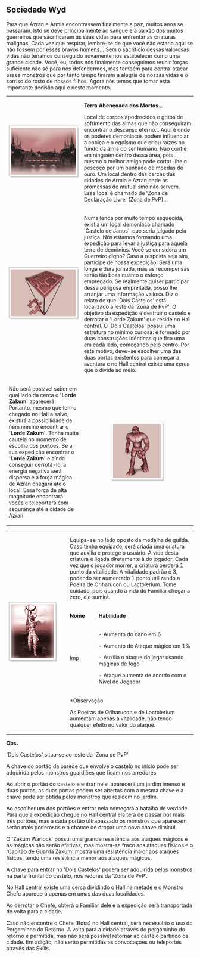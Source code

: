 ## Sociedade Wyd

<html>
  <head>
    <meta charset="utf-8" />
    <meta name="viewport" content="width=device-width" />
  </head>
  <body>
<p>Para que Azran e Armia encontrassem finalmente a paz, muitos anos se passaram. Isto se deve principalmente ao sangue e a paixão dos muitos guerreiros que sacrificaram as suas vidas para enfrentar as criaturas malignas. Cada vez que respirar, lembre-se de que você não estaria aqui se não fossem por esses bravos homens... Sem o sacrifício dessas valorosas vidas não teríamos conseguido novamente nos estabelecer como uma grande cidade. Você, eu, todos nós finalmente conseguimos reunir forças suficiente não só para nos defendermos, mas também para contra-atacar esses monstros que por tanto tempo tiraram a alegria de nossas vidas e o sorriso do rosto de nossos filhos. Agora nós temos que tomar esta importante decisão aqui e neste momento.</p>

<table border="0" cellpadding="0" cellspacing="0">
	<tr>
		<td align="center"><img src="./Quests-Especiais-files/Sociedade-Wyd-files/wyd_img_sociedade-wyd-1.gif"></td>								
		<td><p><strong>Terra Abençoada dos Mortos...</strong></p>
			<p>Local de corpos apodrecidos e gritos de sofrimento das almas que não conseguiram encontrar o descanso eterno... Aqui é onde os poderes demoníacos podem influenciar a cobiça e o egoísmo que criou raízes no fundo da alma do ser humano. Não confie em ninguém dentro dessa área, pois mesmo o melhor amigo pode cortar-lhe o pescoço por um punhado de moedas de ouro. Um local dentro das cercas das cidades de Armia e Azran onde as promessas de mutualismo não servem. Esse local é chamado de 'Zona de Declaração Livre' (Zona de PvP)... </p></td>
		</tr>
		<tr>
			<td align="center"><img src="./Quests-Especiais-files/Sociedade-Wyd-files/wyd_img_sociedade-wyd-2.gif"></td>
			<td><p>Numa lenda por muito tempo esquecida, existia um local demoníaco chamado 'Castelo de Janus', que seria julgado pela justiça. Nós estamos formando uma expedição para levar a justiça para aquela terra de demônios. Você se considera um Guerreiro digno? Caso a resposta seja sim, participe de nossa expedição! Será uma longa e dura jornada, mas as recompensas serão tão boas quanto o esforço empregado. Se realmente quiser participar dessa perigosa empreitada, posso lhe arranjar uma informação valiosa. Diz o relato de que 'Dois Castelos' está localizado a leste da 'Zona de PvP'. O objetivo da expedição é destruir o castelo e derrotar o 'Lorde Zakum' que reside no Hall central. O 'Dois Castelos' possui uma estrutura no mínimo curiosa: é formado por duas construções idênticas que fica uma em cada lado, começando pelo centro. Por este motivo, deve-se escolher uma das duas portas existentes para começar a aventura e no Hall central existe uma cerca que o divide ao meio.</p></td>
		</tr>
		<tr>
			<td><p>Não será possível saber em qual lado da cerca o <strong>'Lorde Zakum'</strong> aparecerá. Portanto, mesmo que tenha chegado no Hall a salvo, existirá a possibilidade de nem mesmo encontrar o <strong>'Lorde Zakum'</strong>. Tenha muita cautela no momento de escolha dos portões. Se a sua expedição encontrar o <strong>'Lorde Zakum'</strong> e ainda conseguir derrotá-lo, a energia negativa será dispersa e a força mágica de Azran chegará até o local. Essa força de alta magnitude encontrará vocês e teleportará com segurança até a cidade de Azran</p></td>								
			<td align="center"><img src="./Quests-Especiais-files/Sociedade-Wyd-files/wyd_img_sociedade-wyd-3.gif"></td>
		</tr>
</table>
<table border="0" cellpadding="0" cellspacing="0">
	<tr>
		<td rowspan="5" width="150px"><img src="./Quests-Especiais-files/Sociedade-Wyd-files/wyd_img_sociedade-wyd-4.gif"></td>			
	</tr>
	<tr>
		<td colspan="4"><p> Equipa-se no lado oposto da medalha de guilda. Caso tenha equipado, será criada uma criatura que auxilia e protege o usuário. A vida desta criatura é ligada diretamente à do jogador. Cada vez que o jogador morrer, a criatura perderá 1 ponto da vitalidade. A vitalidade padrão é 3, podendo ser aumentado 1 ponto utilizando a Poeira de Oriharucon ou Lactolerium. Tome cuidado, pois quando a vida do Familiar chegar a zero, ele sumirá.</p></td>			
	</tr>
	<tr>
		<td><p><strong>Nome</strong></p></td>
		<td><p><strong>Habilidade</strong></p></td>
	</tr>
	<tr>
		<td><p>Imp</p></td>
		<td><p>- Aumento do dano em 6</p>
			<p>- Aumento de Ataque mágico em 1%</p>
			<p>- Auxilia o ataque do jogar usando mágicas de fogo</p>
			<p>- Ataque aumenta de acordo com o Nível do Jogador</p></td>
	</tr>
	<tr>
		<td colspan="3"><p>*Observação</p>
						<p>As Poeiras de Oriharucon e de Lactolerium aumentam apenas a vitalidade, não tendo qualquer efeito no valor do ataque.</p></td>
	</tr>
</table>
<p><strong>Obs.</strong></p>
<p>'Dois Castelos' situa-se ao leste da 'Zona de PvP'</p>
<p>A chave do portão da parede que envolve o castelo no início pode ser adquirida pelos monstros guardiões que ficam nos arredores.</p>
<p>Ao abrir o portão do castelo e entrar nele, aparecerá um jardim imenso e duas portas, as duas portas podem ser abertas com a mesma chave e a chave pode ser obtida pelos monstros que residem no jardim.</p>
<p>Ao escolher um dos portões e entrar nela começará a batalha de verdade. Para que a expedição chegue no Hall central ela terá de passar por mais três portões, mas a cada portão ultrapassado os monstros que aparecem serão mais poderosos e a chance de dropar uma nova chave diminui.</p>
<p>O 'Zakum Warlock' possui uma grande resistência aos ataques mágicos e as mágicas não serão efetivas, mas mostra-se fraco aos ataques físicos e o 'Capitão de Guarda Zakum' mostra uma resistência maior aos ataques físicos, tendo uma resistência menor aos ataques mágicos.</p>
<p>A chave para entrar no 'Dois Castelos' poderá ser adquirida pelos monstros na parte frontal do castelo, nos redores da 'Zona de PvP'.</p>
<p>No Hall central existe uma cerca dividindo o Hall na metade e o Monstro Chefe aparecerá apenas em umas das duas localidades.</p>
<p>Ao derrotar o Chefe, obterá o Familiar dele e a expedição será transportada de volta para a cidade.</p>
<p>Caso não encontre o Chefe (Boss) no Hall central, será necessário o uso do Pergaminho do Retorno. A volta para a cidade através do pergaminho do retorno é permitida, mas não será possível retornar ao castelo partindo da cidade. Em adição, não serão permitidas as convocações ou teleportes através das Skills.</p>
  </body>
</html>

